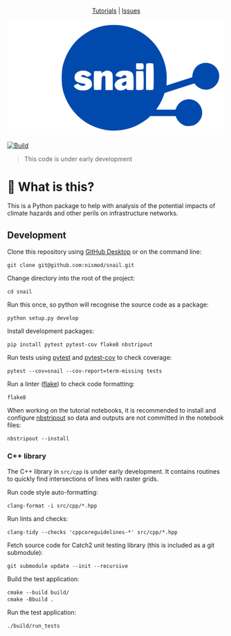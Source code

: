 <p align="center">
<a href="https://github.com/nismod/snail/tree/master/tutorials">Tutorials</a> |
<a href="https://github.com/nismod/snail/issues">Issues</a>
</p>

<p align="center">
<img src="./images/snail.svg" alt="snail" />
</p>


[![Build](https://github.com/nismod/snail/actions/workflows/build.yml/badge.svg)](https://github.com/nismod/snail/actions/workflows/build.yml)

> This code is under early development

# 🤔 What is this?

This is a Python package to help with analysis of the potential impacts of
climate hazards and other perils on infrastructure networks.

## Development

Clone this repository using [GitHub Desktop](https://desktop.github.com/) or on
the command line:

    git clone git@github.com:nismod/snail.git

Change directory into the root of the project:

    cd snail

Run this once, so python will recognise the source code as a package:

    python setup.py develop

Install development packages:

    pip install pytest pytest-cov flake8 nbstripout

Run tests using [pytest](https://docs.pytest.org/en/latest/) and
[pytest-cov](https://pytest-cov.readthedocs.io) to check coverage:

    pytest --cov=snail --cov-report=term-missing tests

Run a linter ([flake](https://flake8.pycqa.org/en/latest/)) to check code
formatting:

    flake8

When working on the tutorial notebooks, it is recommended to install and
configure [nbstripout](https://github.com/kynan/nbstripout) so data and outputs
are not committed in the notebook files:

    nbstripout --install

### C++ library

The C++ library in `src/cpp` is under early development. It contains routines to quickly find
intersections of lines with raster grids.

Run code style auto-formatting:

    clang-format -i src/cpp/*.hpp

Run lints and checks:

    clang-tidy --checks 'cppcoreguidelines-*' src/cpp/*.hpp

Fetch source code for Catch2 unit testing library (this is included as a git submodule):

    git submodule update --init --recursive

Build the test application:

    cmake --build build/
    cmake -Bbuild .

Run the test application:

    ./build/run_tests

